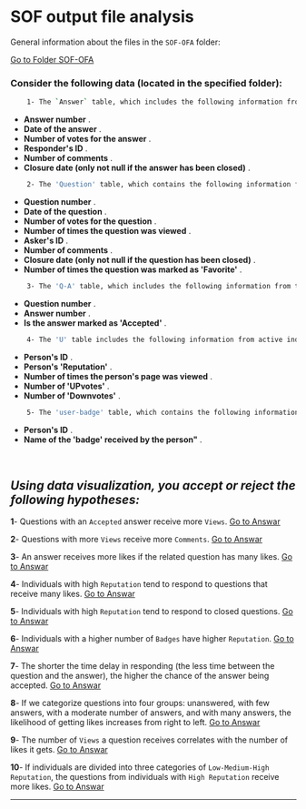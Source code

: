 # ****SOF output file analysis****

General information about the files in the `SOF-OFA` folder:

[Go to Folder SOF-OFA](https://drive.google.com/drive/folders/1IhZcCoqHQuE_E8T6JtG1WAsSqN-iB9Ss?usp=sharing)

### Consider the following data (located in the specified folder):
```bash
    1- The `Answer` table, which includes the following information from the answers published on `SOF`:
```

* **Answer number** .<br>
* **Date of the answer** .<br>
* **Number of votes for the answer** .<br>
* **Responder's ID** .<br>
* **Number of comments** .<br>
* **Closure date (only not null if the answer has been closed)** .<br>

```bash
    2- The 'Question' table, which contains the following information from the questions published on 'SOF':
```
* **Question number** .<br>
* **Date of the question** .<br>
* **Number of votes for the question** .<br>
* **Number of times the question was viewed** .<br>
* **Asker's ID** .<br>
* **Number of comments** .<br>
* **Closure date (only not null if the question has been closed)** .<br>
* **Number of times the question was marked as 'Favorite'** .<br>

```bash
    3- The 'Q-A' table, which includes the following information from the questions and answers published on 'SOF':
```
* **Question number** .<br>
* **Answer number** .<br>
* **Is the answer marked as 'Accepted'** .<br>

```bash
    4- The 'U' table includes the following information from active individuals on 'SOF' (askers or responders):
```
* **Person's ID** .<br>
* **Person's 'Reputation'** .<br>
* **Number of times the person's page was viewed** .<br>
* **Number of 'UPvotes'** .<br>
* **Number of 'Downvotes'** .<br>

```bash
    5- The 'user-badge' table, which contains the following information about individuals:
```
*  **Person's ID** .<br>
*  **Name of the 'badge' received by the person"** .<br>
<br>


## ***Using data visualization, you accept or reject the following hypotheses:***

**1**- Questions with an `Accepted` answer receive more `Views`.
[Go to Answar](https://github.com/Hadikamali/SOF-output-file-analysis-part-two/tree/main/Answer-Q1)


**2**- Questions with more `Views` receive more `Comments`.
[Go to Answar](https://github.com/Hadikamali/SOF-output-file-analysis-part-two/tree/main/Answer-Q2)


**3**- An answer receives more likes if the related question has many likes.
[Go to Answar](https://github.com/Hadikamali/SOF-output-file-analysis-part-two/tree/main/Answer-Q3)


**4**- Individuals with high `Reputation` tend to respond to questions that receive many likes.
[Go to Answar](https://github.com/Hadikamali/SOF-output-file-analysis-part-two/tree/main/Answer-Q4)


**5**- Individuals with high `Reputation` tend to respond to closed questions.
[Go to Answar](https://github.com/Hadikamali/SOF-output-file-analysis-part-two/tree/main/Answer-Q5)


**6**- Individuals with a higher number of `Badges` have higher `Reputation`.
[Go to Answar](https://github.com/Hadikamali/SOF-output-file-analysis-part-two/tree/main/Answer-Q6)


**7**- The shorter the time delay in responding (the less time between the question and the answer), the higher the chance of the answer being accepted.
[Go to Answar](https://github.com/Hadikamali/SOF-output-file-analysis-part-two/tree/main/Answer-Q7)


**8**- If we categorize questions into four groups: unanswered, with few answers, with a moderate number of answers, and with many answers, the likelihood of getting likes increases from right to left.
[Go to Answar](https://github.com/Hadikamali/SOF-output-file-analysis-part-two/tree/main/Answer-Q8)


**9**- The number of `Views` a question receives correlates with the number of likes it gets.
[Go to Answar](https://github.com/Hadikamali/SOF-output-file-analysis-part-two/tree/main/Answer-Q9)


**10**- If individuals are divided into three categories of `Low-Medium-High Reputation`, the questions from individuals with `High Reputation` receive more likes.
[Go to Answar](https://github.com/Hadikamali/SOF-output-file-analysis-part-two/tree/main/Answer-Q10)


----------

